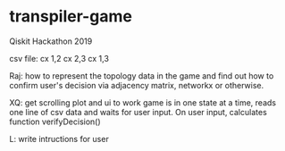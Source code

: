 # transpiler-game
Qiskit Hackathon 2019

csv file: 
cx 1,2
cx 2,3
cx 1,3

Raj: how to represent the topology data in the game and find out how to confirm user's decision via adjacency matrix, networkx or otherwise.

XQ: get scrolling plot and ui to work
game is in one state at a time, reads one line of csv data and waits for user input. On user input, calculates function verifyDecision()

L: write intructions for user


